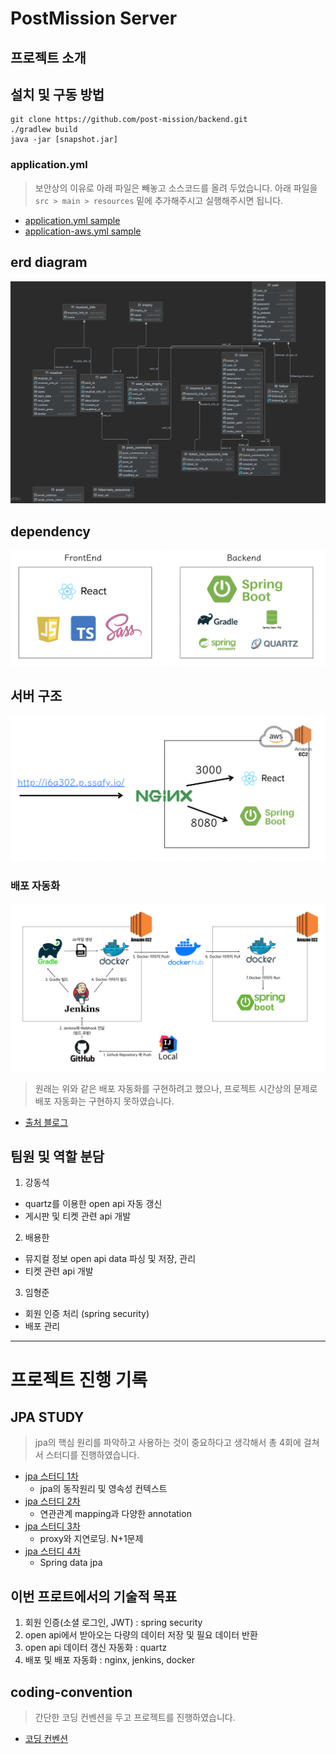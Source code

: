 # PostMission Server

## 프로젝트 소개

## 설치 및 구동 방법

```
git clone https://github.com/post-mission/backend.git
./gradlew build
java -jar [snapshot.jar]
```

### application.yml

> 보안상의 이유로 아래 파일은 빼놓고 소스코드를 올려 두었습니다. 아래 파일을 `src > main > resources` 밑에 추가해주시고 실행해주시면 됩니다.

* [application.yml sample](./files/application-yml.md)
* [application-aws.yml sample](./files/application-aws-yml.md)

## erd diagram

![erd](./files/erd.png)

## dependency

![dependency](./files/dependency.png)

## 서버 구조

![server](./files/architecture.png)

### 배포 자동화

![이미지](./files/structure.png)

> 원래는 위와 같은 배포 자동화를 구현하려고 했으나, 프로젝트 시간상의 문제로 배포 자동화는 구현하지 못하였습니다.

* [출처 블로그](https://velog.io/@haeny01/AWS-Jenkins%EB%A5%BC-%ED%99%9C%EC%9A%A9%ED%95%9C-Docker-x-SpringBoot-CICD-%EA%B5%AC%EC%B6%95)

## 팀원 및 역할 분담

1. 강동석

* quartz를 이용한 open api 자동 갱신 
* 게시판 및 티켓 관련 api 개발

2. 배용한

* 뮤지컬 정보 open api data 파싱 및 저장, 관리
* 티켓 관련 api 개발

3. 임형준

* 회원 인증 처리 (spring security)
* 배포 관리

___

# 프로젝트 진행 기록

## JPA STUDY

> jpa의 핵심 원리를 파악하고 사용하는 것이 중요하다고 생각해서 총 4회에 걸쳐서 스터디를 진행하였습니다.

* [jpa 스터디 1차](./files/jpa-study-1차.md)
  * jpa의 동작원리 및 영속성 컨텍스트
* [jpa 스터디 2차](./files/jpa-study-2차.md)
  * 연관관계 mapping과 다양한 annotation
* [jpa 스터디 3차](./files/jpa-study-3차.md)
  * proxy와 지연로딩. N+1문제
* [jpa 스터디 4차](./files/jpa-study-4차.md)
  * Spring data jpa

## 이번 프로트에서의 기술적 목표

1. 회원 인증(소셜 로그인, JWT) : spring security
2. open api에서 받아오는 다량의 데이터 저장 및 필요 데이터 반환
3. open api 데이터 갱신 자동화 : quartz
4. 배포 및 배포 자동화 : nginx, jenkins, docker

## coding-convention

> 간단한 코딩 컨벤션을 두고 프로젝트를 진행하였습니다.

* [코딩 컨벤션](./backend-convention.md)